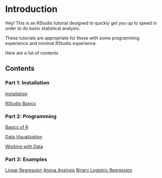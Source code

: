 # Introduction

Hey! This is an RStudio tutorial designed to quickly get you up to speed
in order to do basic statistical analysis.

These tutorials are appropriate for those with some programming
experience and minimal RStudio experience.

Here are a list of contents

## Contents

### Part 1: Installation

[Installation](/Part%201%20Installation/Installation.md)

[RStudio Basics](Part%202%20Installation/RStudio%20Basics.md)

### Part 2: Programming

[Basics of R](Part%202%20Programming/Basics-of-R.md)

[Data Visualization](Part%202%20Programming/Data%20Visualization.md)

[Working with Data](Part%202%20Programming/Working%20with%20Data.md)

### Part 3: Examples

[Linear Regression](Examples/Regression/Housing-Regression.md) [Anova
Analysis](Examples/Anova%20Analysis/ANOVA.md) [Binary Logistric
Regression](Examples/Generalized%20Linear%20Models/Binary-Logistic-Regression.md)
